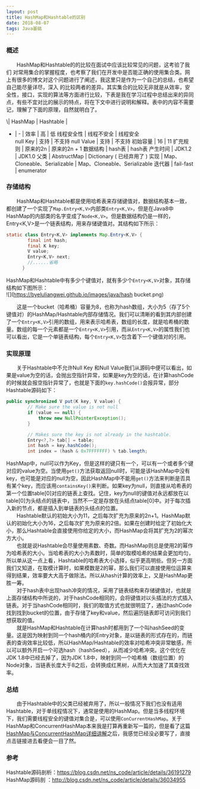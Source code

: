 ```yaml
---
layout: post
title: HashMap和Hashtable的区别
date: 2018-08-07
tags: Java基础
---
```

### 概述

&emsp;&emsp;HashMap和Hashtable的的比较在面试中应该比较常见的问题，这考验了我们
对常用集合的掌握程度，也考察了我们在开发中是否能正确的使用集合类。网上有很多的博文对这个问题进行了阐述，我这里只是作为一个自己的总结，也希望自己能尽量详尽，深入
的比较两者的差异。其实集合的比较无非就是从效率，安全性，接口，实现的算法等方面进行比较，下表是我在学习过程中总结出来的异同点，有些不宜对比的展示的特点，将在下文中进行说明和解释。表中的内容不需要记，理解了下面的原理，自然就明白了。     

 \\| HashMap  | Hashtable |
- | - |
效率 | 高 | 低
线程安全性 | 线程不安全 | 线程安全  
null Key | 支持 | 不支持
null Value | 支持 | 不支持
初始容量 | 16 | 11
扩充规则 | 原来的2n | 原来的2n + 1
数据结构 | hash表 | hash表
产生时间 | JDK1.2 | JDK1.0
父类 | AbstructMap | Dictionary ( 已经弃用了 )
实现 | Map、Cloneable、Serializable | Map、Cloneable、Serializable
迭代器 | fail-fast | enumerator

### 存储结构
&emsp;&emsp;HashMap和Hashtable都是使用哈希表来存储键值对，数据结构基本一致，都创建了一个实现了`Map.Entry<K,V>`内部类`Entry<K,V>`，但是在Java8中HashMap的内部类的名字变成了`Node<K,V>`。但是数据结构仍是一样的，Entry<K,V>是一个链表结构，用来存储键值对。其结构如下所示：  
```Java
static class Entry<K,V> implements Map.Entry<K,V> {
        final int hash;
        final K key;
        V value;
        Entry<K,V> next;
        //......省略
      }
```  
HashMap和Hashtable中有多少个键值对，就有多少个`Entry<K,V>`对象，其存储结构如下图所示：  
![](https://byeluliangwei.github.io/images/java/hash bucket.png)  

&emsp;&emsp;这是一个bucket（哈希桶）容量为8，也称为hash数组，大小为5（存了5个键值对）的HashMap/Hashtable内部存储情况。我们可以清晰的看到其内部创建了一个`Entry<K,V>`引用的数组，用来表示哈希表，数组的长度，就是哈希桶的数量。数组的每一个元素都是一个`Entry<K,V>`引用，而从`Entry<K,V>`的属性我们也可以看出，它是一个单链表结构，每个`Entry<K,V>`包含着下一个键值对的引用。  

### 实现原理

&emsp;&emsp;关于Hashtable中不允许Null Key 和Null Value我们从源码中便可以看出，如果是value为空的话，会抛出空指针异常，如果是key为空的话，在计算hashCode的时候就会报空指针异常了，也就是下面的`key.hashCode()`会报异常，部分Hashtable源码如下：
```Java
public synchronized V put(K key, V value) {
        // Make sure the value is not null
        if (value == null) {
            throw new NullPointerException();
        }

        // Makes sure the key is not already in the hashtable.
        Entry<?,?> tab[] = table;
        int hash = key.hashCode();
        int index = (hash & 0x7FFFFFFF) % tab.length;
```

HashMap中，null可以作为Key，但是这样的键只有一个，可以有一个或者多个键对应的value为空。当使用`get()`方法获取返回null时，可能是该HashMap中没有key，也可能是对应的null为空，因此HashMap中不能用`get()`方法来判断是否具有某个key，而应该用`containsKey()`来判断。如果key为null，则直接从哈希表的第一个位置table[0]对应的链表上查找。记住，key为null的键值对永远都放在以table[0]为头结点的链表中，当然不一定是存放在头结点table[0]中。对于每次插入新的节点，都是插入到单链表的头结点的位置。    
&emsp;&emsp;Hashtable默认的初始大小为11，之后每次扩充为原来的2n+1。HashMap默认的初始化大小为16，之后每次扩充为原来的2倍。如果在创建时给定了初始化大小，那么Hashtable会直接使用你给定的大小，而HashMap会将其扩充为2的幂次方大小。  
&emsp;&emsp;也就是说Hashtable会尽量使用素数、奇数。而HashMap则总是使用2的幂作为哈希表的大小。当哈希表的大小为素数时，简单的取模哈希的结果会更加均匀，所以单从这一点上看，Hashtable的哈希表大小选择，似乎更高明些。但另一方面我们又知道，在取模计算时，如果模数是2的幂，那么我们可以直接使用位运算来得到结果，效率要大大高于做除法。所以从hash计算的效率上，又是HashMap更胜一筹。  
&emsp;&emsp;对于hash表中出现hash冲突的情况，采用了链表结构来存储键值对，也就是上面存储结构中所说的，对于hashCode相同的，会将键值对以头插法的方式插入链表。对于当hashCode相同时，我们的取值方式也就很明显了，通过hashCode找到找到bucket的位置，由于存储了key和value，然后遍历链表即可访问到我们想获取的值。        
&emsp;&emsp;就是HashMap和Hashtable在计算hash时都用到了一个叫hashSeed的变量。这是因为映射到同一个hash桶内的Entry对象，是以链表的形式存在的，而链表的查询效率比较低，所以HashMap/Hashtable的效率对哈希冲突非常敏感，所以可以额外开启一个可选hash（hashSeed），从而减少哈希冲突。这个优化在JDK 1.8中已经去掉了，因为JDK 1.8中，映射到同一个哈希桶（数组位置）的Node对象，当链表长度大于8之后，会转换成红黑树，从而大大加速了其查找效率。  

### 总结

&emsp;&emsp;由于Hashtable中的父类已经被弃用了，所以一般情况下我们也没有适用Hashtable，对于单线程情况下，通常是使用的HashMap。但是当多线程环境下，我们需要线程安全的键值对集合是，可以使用`ConCurrentHashMap`。关于HashMap和ConcurrentHashMap本来我是打算再重新写一篇的，但是看了这篇[HashMap与ConcurrentHashMap详细讲解](https://mp.weixin.qq.com/s/wNmAi1FICNu7rkmCe1GDyw)之后，我感觉已经没必要写了，直接点击链接进去看便会一目了然。

### 参考
Hashtable源码剖析：<https://blog.csdn.net/ns_code/article/details/36191279>  
HashMap源码剖
：<http://blog.csdn.net/ns_code/article/details/36034955>
